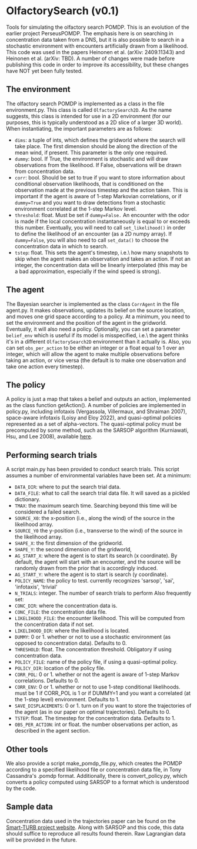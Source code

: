 # OlfactorySearch (v0.1)
Tools for simulating the olfactory search POMDP. This is an evolution of the earlier project PerseusPOMDP. The emphasis here is on searching in concentration data taken from a DNS, but it is also possible to search in a stochastic environment with encounters artificially drawn from a likelihood. This code was used in the papers Heinonen et al. (arXiv: 2409.11343) and Heinonen et al. (arXiv: TBD). A number of changes were made before publishing this code in order to improve its accessibility, but these changes have NOT yet been fully tested.

## The environment
The olfactory search POMDP is implemented as a class in the file environment.py. This class is called `OlfactorySearch2D`. As the name suggests, this class is intended for use in a 2D environment (for our purposes, this is typically understood as a 2D slice of a larger 3D world). When instantiating, the important parameters are as follows:
- `dims`: a tuple of ints, which defines the gridworld where the search will take place. The first dimension should be along the direction of the mean wind, if present. This parameter is the only one required.
- `dummy`: bool. If True, the environment is stochastic and will draw observations from the likelihood. If False, observations will be drawn from concentration data.
- `corr`: bool. Should be set to true if you want to store information about conditional observation likelihoods, that is conditioned on the observation made at the previous timestep and the action taken. This is important if the agent is aware of 1-step Markovian correlations, or if `dummy=True` and you want to draw detections from a stochastic environment correlated at the 1-step Markov level.
- `threshold`: float. Must be set if `dummy=False.` An encounter with the odor is made if the local concentration instantaneously is equal to or exceeds this number.
Eventually, you will need to call `set_likelihood()` in order to define the likelihood of an encounter (as a 2D numpy array). If `dummy=False`, you will also need to call `set_data()` to choose the concentration data in which to search.
- `tstep`: float. This sets the agent's timestep, i.e.\ how many snapshots to skip when the agent makes an observation and takes an action. If not an integer, the concentration data will be linearly interpolated (this may be a bad approximation, especially if the wind speed is strong).

## The agent
The Bayesian searcher is implemented as the class `CorrAgent` in the file agent.py. It makes observations, updates its belief on the source location, and moves one grid space according to a policy. At a minimum, you need to set the environment and the position of the agent in the gridworld. Eventually, it will also need a policy. Optionally, you can set a parameter `belief_env` which is useful if its model is misspecified, i.e.\ the agent thinks it's in a different `OlfactorySearch2D` environment than it actually is. Also, you can set `obs_per_action` to be either an integer or a float equal to 1 over an integer, which will allow the agent to make multiple observations before taking an action, or vice versa (the default is to make one observation and take one action every timestep). 

## The policy
A policy is just a map that takes a belief and outputs an action, implemented as the class function getAction(). A number of policies are implemented in policy.py, including infotaxis (Vergassola, Villermaux, and Shraiman 2007), space-aware infotaxis (Loisy and Eloy 2022), and quasi-optimal policies represented as a set of alpha-vectors. The quasi-optimal policy must be precomputed by some method, such as the SARSOP algorithm (Kurniawati, Hsu, and Lee 2008), available [here](https://github.com/AdaCompNUS/sarsop).

## Performing search trials
A script main.py has been provided to conduct search trials. This script assumes a number of environmental variables have been set. At a minimum:
- `DATA_DIR`: where to put the search trial data.
- `DATA_FILE`: what to call the search trial data file. It will saved as a pickled dictionary.
- `TMAX`: the maximum search time. Searching beyond this time will be considered a failed search.
- `SOURCE_X0`: the x-position (i.e., along the wind) of the source in the likelihood array.
- `SOURCE_Y0` the y-position (i.e., transverse to the wind) of the source in the likelihood array.
- `SHAPE_X`: the first dimension of the gridworld.
- `SHAPE_Y`: the second dimension of the gridworld,
- `AG_START_X`: where the agent is to start its search (x coordinate). By default, the agent will start with an encounter, and the source will be randomly drawn from the prior that is accordingly induced.
- `AG_START_Y`: where the agent is to start is search (y coordinate).
- `POLICY_NAME`: the policy to test. currently recognizes 'sarsop', 'sai', 'infotaxis', 'trivial'
- `N_TRIALS`: integer. The number of search trials to perform
Also frequently set:
- `CONC_DIR`: where the concentration data is.
- `CONC_FILE`: the concentration data file.
- `LIKELIHOOD_FILE`: the encounter likelihood. This will be computed from the concentration data if not set.
- `LIKELIHOOD_DIR`: where the likelihood is located.
- `DUMMY`: 0 or 1. whether or not to use a stochastic environment (as opposed to concentration data). Defaults to 0.
- `THRESHOLD`: float. The concentration threshold. Obligatory if using concentration data.
- `POLICY_FILE`: name of the policy file, if using a quasi-optimal policy.
- `POLICY_DIR`: location of the policy file.
- `CORR_POL`: 0 or 1. whether or not the agent is aware of 1-step Markov correlations. Defaults to 0.
- `CORR_ENV`: 0 or 1. whether or not to use 1-step conditional likelihoods. must be 1 if CORR_POL is 1 or if DUMMY=1 and you want a correlated (at the 1-step level) environment. Defaults to 1.
- `SAVE_DISPLACEMENTS`: 0 or 1. turn on if you want to store the trajectories of the agent (as in our paper on optimal trajectories). Defaults to 0.
- `TSTEP`: float. The timestep for the concentration data. Defaults to 1.
- `OBS_PER_ACTION`: int or float. the number observations per action, as described in the agent section.

## Other tools
We also provide a script make_pomdp_file.py, which creates the POMDP according to a specified likelihood file or concentration data file, in Tony Cassandra's .pomdp format. Additionally, there is convert_policy.py, which converts a policy computed using SARSOP to a format which is understood by the code. 

## Sample data
Concentration data used in the trajectories paper can be found on the [Smart-TURB project website](https://smart-turb.roma2.infn.it/). Along with SARSOP and this code, this data should suffice to reproduce all results found therein. Raw Lagrangian data will be provided in the future.


